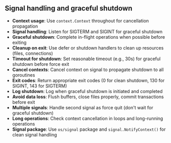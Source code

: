 ## Signal handling and graceful shutdown

- **Context usage**: Use `context.Context` throughout for cancellation propagation
- **Signal handling**: Listen for SIGTERM and SIGINT for graceful shutdown
- **Graceful shutdown**: Complete in-flight operations when possible before exiting
- **Cleanup on exit**: Use defer or shutdown handlers to clean up resources (files, connections)
- **Timeout for shutdown**: Set reasonable timeout (e.g., 30s) for graceful shutdown before force exit
- **Cancel contexts**: Cancel context on signal to propagate shutdown to all goroutines
- **Exit codes**: Return appropriate exit codes (0 for clean shutdown, 130 for SIGINT, 143 for SIGTERM)
- **Log shutdown**: Log when graceful shutdown is initiated and completed
- **Avoid data loss**: Flush buffers, close files properly, commit transactions before exit
- **Multiple signals**: Handle second signal as force quit (don't wait for graceful shutdown)
- **Long operations**: Check context cancellation in loops and long-running operations
- **Signal package**: Use `os/signal` package and `signal.NotifyContext()` for clean signal handling
